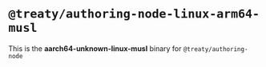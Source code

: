 # `@treaty/authoring-node-linux-arm64-musl`

This is the **aarch64-unknown-linux-musl** binary for `@treaty/authoring-node`
